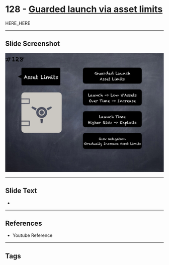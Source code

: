 # 128 - [Guarded launch via asset limits](Guarded%20launch%20via%20asset%20limits.md)

HERE_HERE

___
## Slide Screenshot
![0128.png](../images/pitfalls_and_best_practices201/128.png)
___
## Slide Text
- 
___
## References
- Youtube Reference
___
## Tags